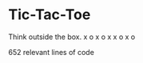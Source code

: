 # Tic-Tac-Toe
Think outside the box.
                x o x
                o x x
                o x o


652 relevant lines of code

